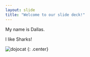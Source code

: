 ```yaml
---
layout: slide
title: "Welcome to our slide deck!"
---
```


My name is Dallas.

I like Sharks!

![dojocat](https://octodex.github.com/images/dojocat.jpg)
{: .center}
